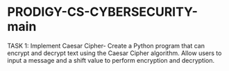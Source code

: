 # PRODIGY-CS-CYBERSECURITY-main
TASK 1: 
Implement Caesar Cipher- Create a Python program that can encrypt and decrypt text using the Caesar Cipher algorithm. Allow users to input a message and a shift value to perform encryption and decryption.
